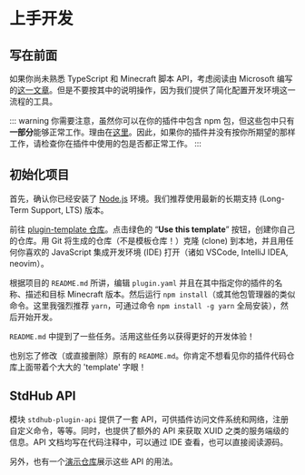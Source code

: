 # 上手开发

## 写在前面

如果你尚未熟悉 TypeScript 和 Minecraft 脚本 API，考虑阅读由 Microsoft 编写的[这一文章](https://learn.microsoft.com/en-us/minecraft/creator/documents/scriptingintroduction?view=minecraft-bedrock-stable)。但是不要按其中的说明操作，因为我们提供了简化配置开发环境这一流程的工具。

::: warning
你需要注意，虽然你可以在你的插件中包含 npm 包，但这些包中只有**一部分**能够正常工作。理由在[这里](./dessert.md)。因此，如果你的插件并没有按你所期望的那样工作，请检查你在插件中使用的包是否都正常工作。
:::

## 初始化项目

首先，确认你已经安装了 [Node.js](https://nodejs.org/) 环境。我们推荐使用最新的长期支持 (Long-Term Support, LTS) 版本。

前往 [plugin-template 仓库](https://github.com/bedrock-stdhub-plugins/plugin-template)。点击绿色的 “**Use this template**” 按钮，创建你自己的仓库。用 Git 将生成的仓库（不是模板仓库！）克隆 (clone) 到本地，并且用任何你喜欢的 JavaScript 集成开发环境 (IDE) 打开（诸如 VSCode, IntelliJ IDEA, neovim）。

根据项目的 `README.md` 所讲，编辑 `plugin.yaml` 并且在其中指定你的插件的名称、描述和目标 Minecraft 版本。然后运行 `npm install`（或其他包管理器的类似命令。这里我强烈推荐 `yarn`，可通过命令 `npm install -g yarn` 全局安装），然后开始开发。

`README.md` 中提到了一些任务。活用这些任务以获得更好的开发体验！

也别忘了修改（或直接删除）原有的 `README.md`。你肯定不想看见你的插件代码仓库上面带着个大大的 'template' 字眼！

## StdHub API

模块 `stdhub-plugin-api` 提供了一套 API，可供插件访问文件系统和网络，注册自定义命令，等等。同时，也提供了额外的 API 来获取 XUID 之类的服务端级的信息。API 文档均写在代码注释中，可以通过 IDE 查看，也可以直接阅读源码。

另外，也有一个[演示仓库](https://github.com/bedrock-stdhub-plugins/demo)展示这些 API 的用法。
